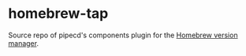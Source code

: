 # homebrew-tap

Source repo of pipecd's components plugin for the [Homebrew version manager](https://brew.sh/).
